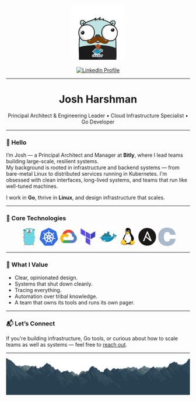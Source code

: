 <div align="center">
  <img src="./images/gopher_me.png" width="140" alt="Gopher Avatar" /><br/><br/>
  
  <a href="https://www.linkedin.com/in/joshuaharshman">
    <img src="https://img.shields.io/badge/Connect-LinkedIn-blue?style=for-the-badge&logo=linkedin" alt="LinkedIn Profile" />
  </a>
</div>

---

<h1 align="center">Josh Harshman</h1>

<p align="center">
  Principal Architect & Engineering Leader • Cloud Infrastructure Specialist • Go Developer
</p>

---

### 👋 Hello

I’m Josh — a Principal Architect and Manager at **Bitly**, where I lead teams building large-scale, resilient systems.  
My background is rooted in infrastructure and backend systems — from bare-metal Linux to distributed services running in Kubernetes. I'm obsessed with clean interfaces, long-lived systems, and teams that run like well-tuned machines.

I work in **Go**, thrive in **Linux**, and design infrastructure that scales.

---

### 🔧 Core Technologies

<p align="center">
  <img src="https://raw.githubusercontent.com/devicons/devicon/master/icons/go/go-original.svg" alt="Go" width="50" />
  <img src="https://raw.githubusercontent.com/devicons/devicon/master/icons/kubernetes/kubernetes-plain.svg" alt="Kubernetes" width="50" />
  <img src="https://raw.githubusercontent.com/devicons/devicon/master/icons/googlecloud/googlecloud-original.svg" alt="Google Cloud" width="50" />
  <img src="https://raw.githubusercontent.com/devicons/devicon/master/icons/terraform/terraform-original.svg" alt="Terraform" width="50" />
  <img src="https://raw.githubusercontent.com/devicons/devicon/master/icons/docker/docker-original.svg" alt="Docker" width="50" />
  <img src="https://raw.githubusercontent.com/devicons/devicon/master/icons/linux/linux-original.svg" alt="Linux" width="50" />
  <img src="https://raw.githubusercontent.com/devicons/devicon/master/icons/ansible/ansible-original.svg" alt="Ansible" width="50" />
  <img src="https://raw.githubusercontent.com/devicons/devicon/master/icons/c/c-original.svg" alt="C" width="50" />
</p>

---

### 🧠 What I Value

- Clear, opinionated design.
- Systems that shut down cleanly.
- Tracing everything.
- Automation over tribal knowledge.
- A team that owns its tools and runs its own pager.

---

### 📬 Let’s Connect

If you're building infrastructure, Go tools, or curious about how to scale teams as well as systems — feel free to [reach out](https://www.linkedin.com/in/joshuaharshman).

---

<p align="center">
  <img src="./images/mountain_range.png" alt="Mountain Range Banner" />
</p>
